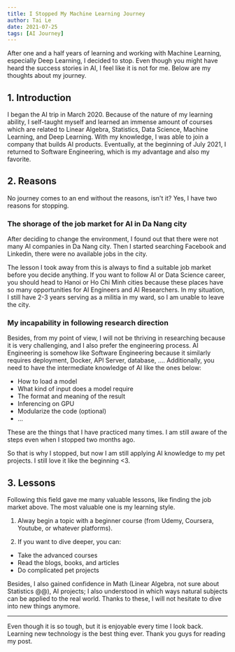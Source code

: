 ```yaml
---
title: I Stopped My Machine Learning Journey
author: Tai Le
date: 2021-07-25
tags: [AI Journey]
---
```


After one and a half years of learning and working with Machine Learning, especially Deep Learning, I decided to stop. Even though you might have heard the success stories in AI, I feel like it is not for me. Below are my thoughts about my journey.


## 1. Introduction

I began the AI trip in March 2020. Because of the nature of my learning ability, I self-taught myself and learned an immense amount of courses which are related to Linear Algebra, Statistics, Data Science, Machine Learning, and Deep Learning. With my knowledge, I was able to join a company that builds AI products. Eventually, at the beginning of July 2021, I returned to Software Engineering, which is my advantage and also my favorite.


## 2. Reasons

No journey comes to an end without the reasons, isn't it? Yes, I have two reasons for stopping.

### The shorage of the job market for AI in Da Nang city

After deciding to change the environment, I found out that there were not many AI companies in Da Nang city. Then I started searching Facebook and Linkedin, there were no available jobs in the city.

The lesson I took away from this is always to find a suitable job market before you decide anything. If you want to follow AI or Data Science career, you should head to Hanoi or Ho Chi Minh cities because these places have so many opportunities for AI Engineers and AI Researchers. In my situation, I still have 2-3 years serving as a militia in my ward, so I am unable to leave the city.


### My incapability in following research direction

Besides, from my point of view, I will not be thriving in researching because it is very challenging, and I also prefer the engineering process. AI Engineering is somehow like Software Engineering because it similarly requires deployment, Docker, API Server, database, .... Additionally, you need to have the intermediate knowledge of AI like the ones below:

- How to load a model
- What kind of input does a model require
- The format and meaning of the result
- Inferencing on GPU
- Modularize the code (optional)
- ...

These are the things that I have practiced many times. I am still aware of the steps even when I stopped two months ago.

So that is why I stopped, but now I am still applying AI knowledge to my pet projects. I still love it like the beginning <3.


## 3. Lessons

Following this field gave me many valuable lessons, like finding the job market above. The most valuable one is my learning style.

1. Alway begin a topic with a beginner course (from Udemy, Coursera, Youtube, or whatever platforms).

2. If you want to dive deeper, you can:
- Take the advanced courses
- Read the blogs, books, and articles
- Do complicated pet projects

Besides, I also gained confidence in Math (Linear Algebra, not sure about Statistics @@), AI projects; I also understood in which ways natural subjects can be applied to the real world. Thanks to these, I will not hesitate to dive into new things anymore.

---

Even though it is so tough, but it is enjoyable every time I look back. Learning new technology is the best thing ever. Thank you guys for reading my post.
